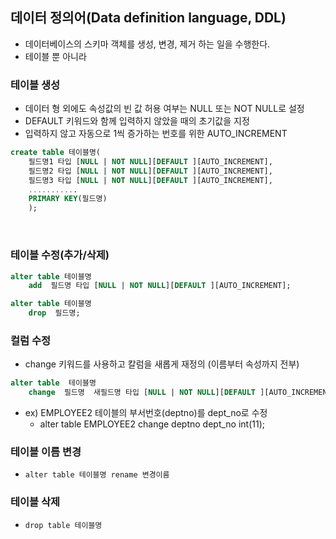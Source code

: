 ## 데이터 정의어(Data definition language, DDL)
- 데이터베이스의 스키마 객체를 생성, 변경, 제거 하는 일을 수행한다.
- 테이블 뿐 아니라 

### 테이블 생성
- 데이터 형 외에도 속성값의 빈 값 허용 여부는 NULL 또는 NOT NULL로 설정
- DEFAULT 키워드와 함께 입력하지 않았을 때의 초기값을 지정
- 입력하지 않고 자동으로 1씩 증가하는 번호를 위한 AUTO_INCREMENT
```sql
create table 테이블명( 
    필드명1 타입 [NULL | NOT NULL][DEFAULT ][AUTO_INCREMENT], 
    필드명2 타입 [NULL | NOT NULL][DEFAULT ][AUTO_INCREMENT], 
    필드명3 타입 [NULL | NOT NULL][DEFAULT ][AUTO_INCREMENT], 
    ........... 
    PRIMARY KEY(필드명) 
    );
```
<br>

### 테이블 수정(추가/삭제)
```sql
alter table 테이블명
    add  필드명 타입 [NULL | NOT NULL][DEFAULT ][AUTO_INCREMENT];

alter table 테이블명
    drop  필드명;
```

### 컬럼 수정
- change 키워드를 사용하고  칼럼을 새롭게 재정의 (이름부터 속성까지 전부)
```sql
alter table  테이블명
    change  필드명  새필드명 타입 [NULL | NOT NULL][DEFAULT ][AUTO_INCREMENT];
```
- ex) EMPLOYEE2 테이블의 부서번호(deptno)를 dept_no로 수정
    * alter table EMPLOYEE2 change deptno dept_no int(11);

### 테이블 이름 변경
- `alter table 테이블명 rename 변경이름`

### 테이블 삭제
- `drop table 테이블명`
